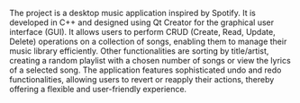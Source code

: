 The project is a desktop music application inspired by Spotify. It is developed in C++ and designed using Qt Creator for the graphical user interface (GUI). 
It allows users to perform CRUD (Create, Read, Update, Delete) operations on a collection of songs, enabling them to manage their music library efficiently. Other functionalities are sorting by title/artist, creating a random playlist with a chosen number of songs or view the lyrics of a selected song.
The application features sophisticated undo and redo functionalities, allowing users to revert or reapply their actions, thereby offering a flexible and user-friendly experience. 
